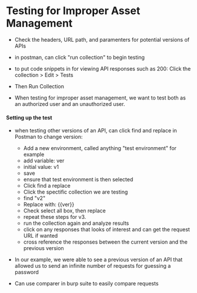 # Testing for Improper Asset Management

- Check the headers, URL path, and paramenters for potential versions of APIs

- in postman, can click "run collection" to begin testing
- to put code snippets in for viewing API responses such as 200: Click the collection > Edit > Tests
- Then Run Collection

- When testing for improper asset management, we want to test both as an authorized user and an unauthorized user.

#### Setting up the test

- when testing other versions of an API, can click find and replace in Postman to change version:
  - Add a new environment, called anything "test environment" for example
  - add variable: ver
  - initial value: v1
  - save
  - ensure that test environment is then selected
  - Click find a replace
  - Click the spectific collection we are testing
  - find "v2"
  - Replace with: {{ver}}
  - Check select all box, then replace
  - repeat these steps for v3.
  - run the collection again and analyze results
  - click on any responses that looks of interest and can get the request URL if wanted
  - cross reference the responses between the current version and the previous version
- In our example, we were able to see a previous version of an API that allowed us to send an infinite number of requests for guessing a password

- Can use comparer in burp suite to easily compare requests